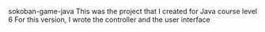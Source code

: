 sokoban-game-java
This was the project that I created for Java course level 6 
For this version, I wrote the controller and the user interface
